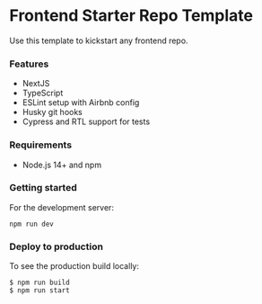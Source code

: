 # Frontend Starter Repo Template

Use this template to kickstart any frontend repo.

### Features

- NextJS
- TypeScript
- ESLint setup with Airbnb config
- Husky git hooks
- Cypress and RTL support for tests

### Requirements

- Node.js 14+ and npm

### Getting started

For the development server:

```shell
npm run dev
```

### Deploy to production

To see the production build locally:

```shell
$ npm run build
$ npm run start
```
